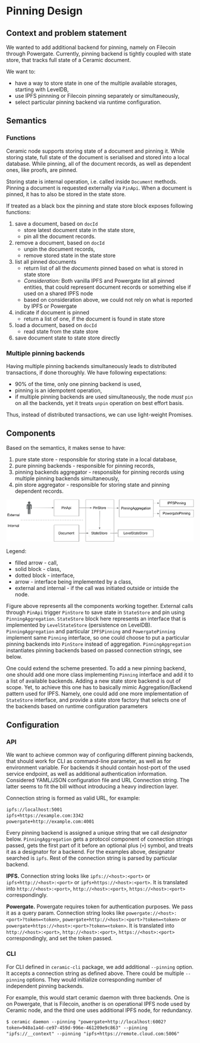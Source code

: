 # Pinning Design

## Context and problem statement

We wanted to add additional backend for pinning, namely on Filecoin through Powergate.
Currently, pinning backend is tightly coupled with state store, that tracks full state of a Ceramic document.

We want to:

- have a way to store state in one of the multiple available storages, starting with LevelDB,
- use IPFS pinnning or Filecoin pinning separately or simultaneously,
- select particular pinning backend via runtime configuration.

## Semantics

### Functions

Ceramic node supports storing state of a document and pinning it. While storing state, full state of the document is serialised and stored into a local database. While pinning, all of the document records, as well as dependent ones, like proofs, are pinned.

Storing state is internal operation, i.e. called inside `Document` methods. Pinning a document is requested externally via `PinApi`. When a document is pinned, it has to also be stored in the state store.

If treated as a black box the pinning and state store block exposes following functions:

1. save a document, based on `docId`
   - store latest document state in the state store,
   - pin all the document records.
2. remove a document, based on `docId`
   - unpin the document records,
   - remove stored state in the state store
3. list all pinned documents
   - return list of all the _documents_ pinned based on what is stored in state store
   - _Consideration:_ Both vanilla IPFS and Powergate list all pinned entities, that could represent document records or something else if used on a shared IPFS node
   - based on consideration above, we could not rely on what is reported by IPFS or Powergate
4. indicate if document is pinned
   - return a list of one, if the document is found in state store
5. load a document, based on `docId`
   - read state from the state store
6. save document state to state store directly

### Multiple pinning backends

Having multiple pinning backends simultaneously leads to distributed transactions, if done thoroughly. We have following expectations:

- 90% of the time, only one pinning backend is used,
- pinning is an idempotent operation,
- if multiple pinning backends are used simultaneously, the node _must_ `pin` on all the backends, yet it treats `unpin` operation on best effort basis.

Thus, instead of distributed transactions, we can use light-weight Promises.

## Components

Based on the semantics, it makes sense to have:

1. pure state store - responsible for storing state in a local database,
2. pure pinning backends - responsible for pinning records,
3. pinning backends aggregator - responsible for pinning records using multiple pinning backends simultaneously,
4. pin store aggregator - responsible for storing state and pinning dependent records.

![Pinning Design](./images/pinning-design.png)

Legend:
- filled arrow - call,
- solid block - class,
- dotted block - interface,
- arrow - interface being implemented by a class,
- external and internal - if the call was initiated outside or intside the node.

Figure above represents all the components working together. External calls through `PinApi` trigger `PinStore` to save state in `StateStore` and pin using `PinningAggregation`. `StateStore` block here represents an interface that is implemented by `LevelStateStore` (persistence on LevelDB). `PinningAggregation` and particular `IPFSPinning` and `PowergatePinning` implement same `Pinning` interface, so one could choose to put a particular pinning backends into `PinStore` instead of aggregation. `PinningAggregation` instantiates pinning backends based on passed connection strings, see below.

One could extend the scheme presented. To add a new pinning backend, one should add one more class implementing `Pinning` interface and add it to a list of available backends. Adding a new state store backend is out of scope. Yet, to achieve this one has to basically mimic Aggregation/Backend pattern used for IPFS. Namely, one could add one more implementation of `StateStore` interface, and provide a state store factory that selects one of the backends based on runtime configuration parameters

## Configuration

### API

We want to achieve common way of configuring different pinning backends, that should work for CLI as command-line parameter, as well as for environment variable. For backends it should contain host-port of the used service endpoint, as well as additional authentication information. Considered YAML/JSON configuration file and URL Connection string. The latter seems to fit the bill without introducing a heavy indirection layer.

Connection string is formed as valid URL, for example:

```
ipfs://localhost:5001
ipfs+https://example.com:3342
powergate+http://example.com:4001
```

Every pinning backend is assigned a unique string that we call _designator_ below. `PinningAggregation` gets a protocol component of connection strings passed, gets the first part of it before an optional plus (`+`) symbol, and treats it as a designator for a backend.
For the examples above, designator searched is `ipfs`. Rest of the connection string is parsed by particular backend.

**IPFS.** Connection string looks like `ipfs://<host>:<port>` or `ipfs+http://<host>:<port>` or `ipfs+https://<host>:<port>`. It is translated into `http://<host>:<port>`, `http://<host>:<port>`, `https://<host>:<port>` correspondingly.

**Powergate.** Powergate requires token for authentication purposes. We pass it as a query param. Connection string looks like `powergate://<host>:<port>?token=<token>`, `powergate+http://<host>:<port>?token=<token>` or `powergate+https://<host>:<port>?token=<token>`. It is translated into `http://<host>:<port>`, `http://<host>:<port>`, `https://<host>:<port>` correspondingly, and set the token passed.

### CLI

For CLI defined in `ceramic-cli` package, we add additional `--pinning` option. It accepts a connection string as defined above. There could be multiple `--pinning` options. They would initialize corresponding number of independent pinning backends.

For example, this would start ceramic daemon with three backends. One is on Powergate, that is Filecoin, another is on operational IPFS node used by Ceramic node, and the third one uses additional IPFS node, for redundancy.

```
$ ceramic daemon --pinning "powergate+http://localhost:6002?token=940a1a4d-ce97-459d-996e-461209e9c863" --pinning "ipfs://__context" --pinning "ipfs+https://remote.cloud.com:5006"
```  
